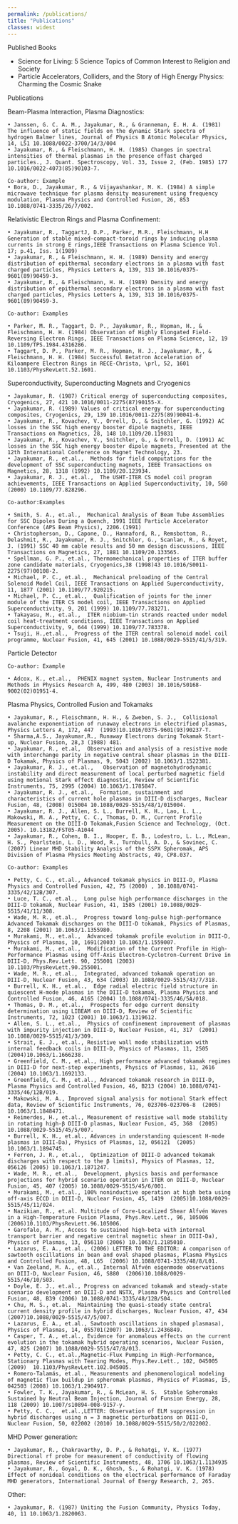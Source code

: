 ```yaml
---
permalink: /publications/
title: "Publications"
classes: widest
---
```


Published Books
- Science for Living: 5 Science Topics of Common Interest to Religion and Society
- Particle Accelerators, Colliders, and the Story of High Energy Physics: Charming the Cosmic Snake

Publications

Beam-Plasma Interaction, Plasma Diagnostics:
    
    • Janssen, G. C. A. M., Jayakumar, R., & Granneman, E. H. A. (1981) The influence of static fields on the dynamic Stark spectra of hydrogen Balmer lines, Journal of Physics B Atomic Molecular Physics, 14, L51 10.1088/0022-3700/14/3/004
    • Jayakumar, R., & Fleischmann, H. H. (1985) Changes in spectral intensities of thermal plasmas in the presence offast charged particles., J. Quant. Spectroscopy, Vol. 33, Issue 2, (Feb. 1985) 177 10.1016/0022-4073(85)90103-7.
    
    Co-author: Example
    • Bora, D., Jayakumar, R., & Vijayashankar, M. K. (1984) A simple microwave technique for plasma density measurement using frequency modulation, Plasma Physics and Controlled Fusion, 26, 853 10.1088/0741-3335/26/7/002.
    
Relativistic Electron Rings and Plasma Confinement:
    
    • Jayakumar, R., TaggartJ, D.P., Parker, M.R., Fleischmann, H.H Generation of stable mixed-compact-toroid rings by inducing plasma currents in strong E rings,IEEE Transactions on Plasma Science Vol. 17; p.41, Iss. 1(1989)
    • Jayakumar, R., & Fleischmann, H. H. (1989) Density and energy distribution of epithermal secondary electrons in a plasma with fast charged particles, Physics Letters A, 139, 313 10.1016/0375-9601(89)90459-3.
    • Jayakumar, R., & Fleischmann, H. H. (1989) Density and energy distribution of epithermal secondary electrons in a plasma with fast charged particles, Physics Letters A, 139, 313 10.1016/0375-9601(89)90459-3.
    
    Co-author: Examples
    
    • Parker, M. R., Taggart, D. P., Jayakumar, R., Hopman, H., & Fleischmann, H. H. (1984) Observation of Highly Elongated Field-Reversing Electron Rings, IEEE Transactions on Plasma Science, 12, 19 10.1109/TPS.1984.4316286.
    • Taggart, D. P., Parker, M. R., Hopman, H. J., Jayakumar, R., & Fleischmann, H. H. (1984) Successful Betatron Acceleration of Kiloampere Electron Rings in RECE-Christa, \prl, 52, 1601 10.1103/PhysRevLett.52.1601.
    
Superconductivity, Superconducting Magnets and Cryogenics
    
    • Jayakumar, R. (1987) Critical energy of superconducting composites, Cryogenics, 27, 421 10.1016/0011-2275(87)90155-X.
    • Jayakumar, R. (1989) Values of critical energy for superconducting composites, Cryogenics, 29, 139 10.1016/0011-2275(89)90041-6.
    • Jayakumar, R., Kovachev, V., Orrell, D., & Snitchler, G. (1992) AC losses in the SSC high energy booster dipole magnets, IEEE Transactions on Magnetics, 28, 148 10.1109/20.119831
    • Jayakumar, R., Kovachev, V., Snitchler, G., & Orrell, D. (1991) AC losses in the SSC high energy booster dipole magnets, Presented at the 12th International Conference on Magnet Technology, 23.
    • Jayakumar, R., et.al.,  Methods for field computations for the development of SSC superconducting magnets, IEEE Transactions on Magnetics, 28, 1318 (1992) 10.1109/20.123934.
    • Jayakumar, R. J., et.al.,  The USHT-ITER CS model coil program achievements, IEEE Transactions on Applied Superconductivity, 10, 560 (2000) 10.1109/77.828296.
    
    Co-author:Examples
    
    • Smith, S. A., et.al.,  Mechanical Analysis of Beam Tube Assemblies for SSC Dipoles During a Quench, 1991 IEEE Particle Accelerator Conference (APS Beam Physics), 2206.(1991)
    • Christopherson, D., Capone, D., Hannaford, R., Remsbottom, R., Delashmit, R., Jayakumar, R. J., Snitchler, G., Scanlan, R., & Royet, J. (1991) SSC 40 mm cable results and 50 mm design discussions, IEEE Transactions on Magnetics, 27, 1881 10.1109/20.133565.
    • Spellman, G. P., et.al., Thermomechanical properties of ITER buffer zone candidate materials, Cryogenics,38 (1998)43 10.1016/S0011-2275(97)00108-2.
    • Michael, P. C., et.al.,  Mechanical preloading of the Central Solenoid Model Coil, IEEE Transactions on Applied Superconductivity, 11, 1877 (2001) 10.1109/77.920215.
    • Michael, P. C., et.al.,  Qualification of joints for the inner module of the ITER CS model coil, IEEE Transactions on Applied Superconductivity, 9, 201 (1999) 10.1109/77.783271.
    • Takayasu, M., et.al.,  ITER niobium-tin strands reacted under model coil heat-treatment conditions, IEEE Transactions on Applied Superconductivity, 9, 644 (1999) 10.1109/77.783378.
    • Tsuji, H.,et.al.,  Progress of the ITER central solenoid model coil programme, Nuclear Fusion, 41, 645 (2001) 10.1088/0029-5515/41/5/319.
    
Particle Detector 
    
    Co-author: Example
    
    • Adcox, K., et.al.,  PHENIX magnet system, Nuclear Instruments and Methods in Physics Research A, 499, 480 (2003) 10.1016/S0168-9002(02)01951-4.
    
Plasma Physics, Controlled Fusion and Tokamaks
    
    • Jayakumar, R., Fleischmann, H. H., & Zweben, S. J.,  Collisional avalanche exponentiation of runaway electrons in electrified plasmas, Physics Letters A, 172, 447  (1993)10.1016/0375-9601(93)90237-T.
    • Sharma,A.S., Jayakumar,R., Runaway Electrons during Tokamak Start-up, Nuclear Fusion, 28,3 (1988) 481.
    • Jayakumar, R., et.al,  Observation and analysis of a resistive mode with interchange parity in negative central shear plasmas in the DIII-D Tokamak, Physics of Plasmas, 9, 5043 (2002) 10.1063/1.1522381.
    • Jayakumar, R. J., et.al.,   Observation of magnetohydrodynamic instability and direct measurement of local perturbed magnetic field using motional Stark effect diagnostic, Review of Scientific Instruments, 75, 2995 (2004) 10.1063/1.1785847.
    • Jayakumar, R. J., et.al.,  Formation, sustainment and characteristics of current hole plasmas in DIII-D discharges, Nuclear Fusion, 48, (2008) 015004 10.1088/0029-5515/48/1/015004.
    • Jayakumar, R. J., Allen, S. L., Burrell, K. H., Lao, L. L., Makowski, M. A., Petty, C. C., Thomas, D. M., Current Profile Measurement on the DIII-D Tokamak,Fusion Science and Technology, (Oct. 2005). 10.13182/FST05-A1044
    • Jayakumar, R., Cohen, B. I., Hooper, E. B., Lodestro, L. L., McLean, H. S., Pearlstein, L. D., Wood, R., Turnbull, A. D., & Sovinec, C. (2007) Linear MHD Stability Analysis of the SSPX Spheromak, APS Division of Plasma Physics Meeting Abstracts, 49, CP8.037.
    
    Co-author: Examples
    
    • Petty, C. C., et.al., Advanced tokamak physics in DIII-D, Plasma Physics and Controlled Fusion, 42, 75 (2000) , 10.1088/0741-3335/42/12B/307.
    • Luce, T. C., et.al.,  Long pulse high performance discharges in the DIII-D tokamak, Nuclear Fusion, 41, 1585 (2001) 10.1088/0029-5515/41/11/308.
    • Wade, M. R., et.al.,  Progress toward long-pulse high-performance Advanced Tokamak discharges on the DIII-D tokamak, Physics of Plasmas, 8, 2208 (2001) 10.1063/1.1355980.
    • Murakami, M., et.al.,  Advanced tokamak profile evolution in DIII-D, Physics of Plasmas, 10, 1691(2003) 10.1063/1.1559007.
    • Murakami, M., et.al.,  Modification of the Current Profile in High-Performance Plasmas using Off-Axis Electron-Cyclotron-Current Drive in DIII-D, Phys.Rev.Lett. 90, 255001 (2003) 10.1103/PhysRevLett.90.255001.
    • Wade, M. R., et.al.,  Integrated, advanced tokamak operation on DIII-D, Nuclear Fusion, 43, 634 (2003) 10.1088/0029-5515/43/7/318.
    • Burrell, K. H., et.al.,  Edge radial electric field structure in quiescent H-mode plasmas in the DIII-D tokamak, Plasma Physics and Controlled Fusion, 46, A165 (2004) 10.1088/0741-3335/46/5A/018.
    • Thomas, D. M., et.al.,  Prospects for edge current density determination using LIBEAM on DIII-D, Review of Scientific Instruments, 72, 1023 (2001) 10.1063/1.1319612.
    • Allen, S. L., et.al.,  Physics of confinement improvement of plasmas with impurity injection in DIII-D, Nuclear Fusion, 41, 317  (2001) 10.1088/0029-5515/41/3/309.
    • Strait, E. J., et.al., Resistive wall mode stabilization with internal feedback coils in DIII-D, Physics of Plasmas, 11, 2505 (2004)10.1063/1.1666238.
    • Greenfield, C. M., et.al., High performance advanced tokamak regimes in DIII-D for next-step experiments, Physics of Plasmas, 11, 2616 (2004) 10.1063/1.1692133.
    • Greenfield, C. M., et.al., Advanced tokamak research in DIII-D, Plasma Physics and Controlled Fusion, 46, B213 (2004) 10.1088/0741-3335/46/12B/019.
    • Makowski, M. A., Improved signal analysis for motional Stark effect data, Review of Scientific Instruments, 76, 023706-023706-8  (2005) 10.1063/1.1848471.
    • Reimerdes, H., et.al., Measurement of resistive wall mode stability in rotating high-β DIII-D plasmas, Nuclear Fusion, 45, 368  (2005) 10.1088/0029-5515/45/5/007.
    • Burrell, K. H., et.al., Advances in understanding quiescent H-mode plasmas in DIII-Da), Physics of Plasmas, 12, 056121  (2005) 10.1063/1.1894745.
    • Ferron, J. R., et.al.,  Optimization of DIII-D advanced tokamak discharges with respect to the β limits), Physics of Plasmas, 12, 056126 (2005) 10.1063/1.1871247.
    • Wade, M. R., et.al.,  Development, physics basis and performance projections for hybrid scenario operation in ITER on DIII-D, Nuclear Fusion, 45, 407 (2005) 10.1088/0029-5515/45/6/001.
    • Murakami, M., et.al., 100% noninductive operation at high beta using off-axis ECCD in DIII-D, Nuclear Fusion, 45, 1419  (2005)10.1088/0029-5515/45/11/024.
    • Nazikian, R., et.al. Multitude of Core-Localized Shear Alfvén Waves in a High-Temperature Fusion Plasma, Phys.Rev.Lett., 96, 105006   (2006)10.1103/PhysRevLett.96.105006.
    • Garofalo, A. M., Access to sustained high-beta with internal transport barrier and negative central magnetic shear in DIII-Da), Physics of Plasmas, 13, 056110 (2006) 10.1063/1.2185010.
    • Lazarus, E. A., et.al., (2006) LETTER TO THE EDITOR: A comparison of sawtooth oscillations in bean and oval shaped plasmas, Plasma Physics and Controlled Fusion, 48, L65  (2006) 10.1088/0741-3335/48/8/L01.
    • Van Zeeland, M. A., et.al., Internal Alfvén eigenmode observations on DIII-D, Nuclear Fusion, 46, S880  (2006)10.1088/0029-5515/46/10/S03.
    • Doyle, E. J., et.al., Progress on advanced tokamak and steady-state scenario development on DIII-D and NSTX, Plasma Physics and Controlled Fusion, 48, B39 (2006) 10.1088/0741-3335/48/12B/S04.
    • Chu, M. S., et.al.  Maintaining the quasi-steady state central current density profile in hybrid discharges, Nuclear Fusion, 47, 434 (2007)10.1088/0029-5515/47/5/007.
    • Lazarus, E. A., et.al., Sawtooth oscillations in shaped plasmasa), Physics of Plasmas, 14, 055701(2007) 10.1063/1.2436849.
    • Casper, T. A., et.al., Evidence for anomalous effects on the current evolution in the tokamak hybrid operating scenarios, Nuclear Fusion, 47, 825 (2007) 10.1088/0029-5515/47/8/013.
    • Petty, C. C., et.al.,Magnetic-Flux Pumping in High-Performance, Stationary Plasmas with Tearing Modes, Phys.Rev.Lett., 102, 045005 (2009)  10.1103/PhysRevLett.102.045005.
    • Romero-Talamás, et.al., Measurements and phenomenological modeling of magnetic flux buildup in spheromak plasmas, Physics of Plasmas, 15, 042503 (2008) 10.1063/1.2904917.
    • Fowler, T. K., Jayakumar, R., & McLean, H. S.  Stable Spheromaks Sustained by Neutral Beam Injection, Journal of Funsion Energy, 28, 118 (2009) 10.1007/s10894-008-9157-y.
    • Petty, C. C.,  et.al.,LETTER: Observation of ELM suppression in hybrid discharges using n = 3 magnetic perturbations on DIII-D, Nuclear Fusion, 50, 022002 (2010) 10.1088/0029-5515/50/2/022002.
  
MHD Power generation:

    • Jayakumar, R., Chakravarthy, D. P., & Rohatgi, V. K. (1977) Directional rf probe for measurement of conductivity of flowing plasmas, Review of Scientific Instruments, 48, 1706 10.1063/1.1134935
    • Jayakumar, R., Goyal, D. K., Ghosh, S., & Rohatgi, V. K. (1978) Effect of nonideal conditions on the electrical performance of Faraday MHD generators, International Journal of Energy Research, 2, 265.
    
 Other:
    
    • Jayakumar, R. (1987) Uniting the Fusion Community, Physics Today, 40, 11 10.1063/1.2820063.
    
    
